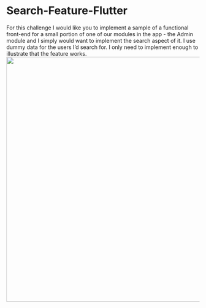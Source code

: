 # Search-Feature-Flutter
For this challenge I would like you to implement a sample of a functional front-end for a small portion of one of our modules in the app - the Admin module and I simply would want to implement the search aspect of it. I use dummy data for the users I’d search for. I only need to implement enough to illustrate that the feature works. 
<img src="https://sun9-43.userapi.com/impg/sWGpaTNQhKNzOXxC2I1r3IvHP1PEjBfN9giJQw/AKt7kJ5fBGU.jpg?size=998x2160&quality=96&sign=a2836db9cb7d34c3bf3d1aab9e270fe2&type=album" width="640"/>
